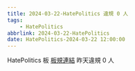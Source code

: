 ```yaml
---
title: 2024-03-22-HatePolitics 違規 0 人
tags:
    - HatePolitics
abbrlink: 2024-03-22-HatePolitics
date: HatePolitics-2024-03-22 12:00:00
---
```

HatePolitics 板 [板規連結](https://www.ptt.cc/bbs/HatePolitics/M.1617115262.A.D60.html)
昨天違規 0 人
